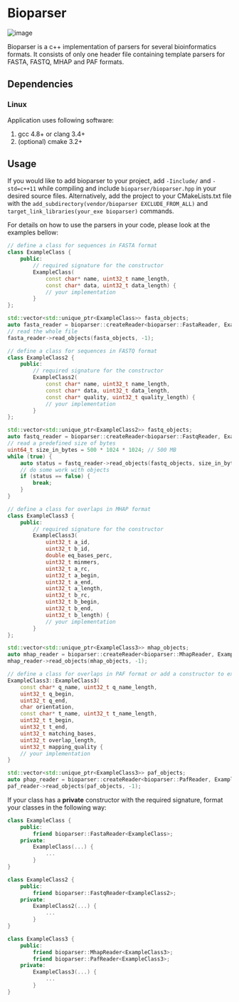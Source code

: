 # Bioparser

![image](https://travis-ci.org/rvaser/bioparser.svg?branch=master)

Bioparser is a c++ implementation of parsers for several bioinformatics formats. It consists of only one header file containing template parsers for FASTA, FASTQ, MHAP and PAF formats.

## Dependencies

### Linux

Application uses following software:

1. gcc 4.8+ or clang 3.4+
2. (optional) cmake 3.2+

## Usage

If you would like to add bioparser to your project, add `-Iinclude/` and `-std=c++11` while compiling and include `bioparser/bioparser.hpp` in your desired source files. Alternatively, add the project to your CMakeLists.txt file with the `add_subdirectory(vendor/bioparser EXCLUDE_FROM_ALL)` and `target_link_libraries(your_exe bioparser)` commands.

For details on how to use the parsers in your code, please look at the examples bellow:

```cpp
// define a class for sequences in FASTA format
class ExampleClass {
    public:
        // required signature for the constructor
        ExampleClass(
            const char* name, uint32_t name_length,
            const char* data, uint32_t data_length) {
            // your implementation
        }
};

std::vector<std::unique_ptr<ExampleClass>> fasta_objects;
auto fasta_reader = bioparser::createReader<bioparser::FastaReader, ExampleClass>(path_to_file);
// read the whole file
fasta_reader->read_objects(fasta_objects, -1);

// define a class for sequences in FASTQ format
class ExampleClass2 {
    public:
        // required signature for the constructor
        ExampleClass2(
            const char* name, uint32_t name_length,
            const char* data, uint32_t data_length,
            const char* quality, uint32_t quality_length) {
            // your implementation
        }
};

std::vector<std::unique_ptr<ExampleClass2>> fastq_objects;
auto fastq_reader = bioparser::createReader<bioparser::FastqReader, ExampleClass2>(path_to_file2);
// read a predefined size of bytes
uint64_t size_in_bytes = 500 * 1024 * 1024; // 500 MB
while (true) {
    auto status = fastq_reader->read_objects(fastq_objects, size_in_bytes);
    // do some work with objects
    if (status == false) {
        break;
    }
}

// define a class for overlaps in MHAP format
class ExampleClass3 {
    public:
        // required signature for the constructor
        ExampleClass3(
            uint32_t a_id,
            uint32_t b_id,
            double eq_bases_perc,
            uint32_t minmers,
            uint32_t a_rc,
            uint32_t a_begin,
            uint32_t a_end,
            uint32_t a_length,
            uint32_t b_rc,
            uint32_t b_begin,
            uint32_t b_end,
            uint32_t b_length) {
            // your implementation
        }
};

std::vector<std::unique_ptr<ExampleClass3>> mhap_objects;
auto mhap_reader = bioparser::createReader<bioparser::MhapReader, ExampleClass3>(path_to_file3);
mhap_reader->read_objects(mhap_objects, -1);

// define a class for overlaps in PAF format or add a constructor to existing overlap class
ExampleClass3::ExampleClass3(
    const char* q_name, uint32_t q_name_length,
    uint32_t q_begin,
    uint32_t q_end,
    char orientation,
    const char* t_name, uint32_t t_name_length,
    uint32_t t_begin,
    uint32_t t_end,
    uint32_t matching_bases,
    uint32_t overlap_length,
    uint32_t mapping_quality {
    // your implementation
}

std::vector<std::unique_ptr<ExampleClass3>> paf_objects;
auto phap_reader = bioparser::createReader<bioparser::PafReader, ExampleClass3>(path_to_file4);
paf_reader->read_objects(paf_objects, -1);
```
If your class has a **private** constructor with the required signature, format your classes in the following way:

```cpp
class ExampleClass {
    public:
        friend bioparser::FastaReader<ExampleClass>;
    private:
        ExampleClass(...) {
            ...
        }
}

class ExampleClass2 {
    public:
        friend bioparser::FastqReader<ExampleClass2>;
    private:
        ExampleClass2(...) {
            ...
        }
}

class ExampleClass3 {
    public:
        friend bioparser::MhapReader<ExampleClass3>;
        friend bioparser::PafReader<ExampleClass3>;
    private:
        ExampleClass3(...) {
            ...
        }
}
```
